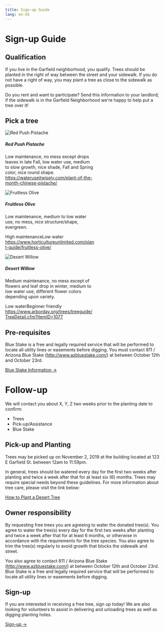 ```yaml
---
title: Sign-up Guide
lang: en-US
---
```


# Sign-up Guide

## Qualification
If you live in the Garfield neighborhood, you qualify. Trees should be planted in the right of way between the street and your sidewalk. If you do not have a right of way, you may plant a tree as close to the sidewalk as possible.

Do you rent and want to participate? Send this information to your landlord; if the sidewalk is in the Garfield Neighborhood we're happy to help put a tree over it!

## Pick a tree

<div class="container">
  <div class="row mb-2 mt-2">
    <div class="col-sm">
      <div class="card" style="width: 18rem;">
        <img src="https://2vy9q736xwbl3dhmvk1tb0ot-wpengine.netdna-ssl.com/wp-content/uploads/2017/11/pistache-DonnaD-1024x594.jpg" class="card-img-top" alt="Red Push Pistache">
        <div class="card-body">
          <h5 class="card-title">Red Push Pistache</h5>
          <p class="card-text">
            Low maintenance, no mess except drops leaves in late Fall, low water use, medium to slow growth, nice shade, Fall and Spring color, nice round shape.
            <a href="https://wateruseitwisely.com/plant-of-the-month-chinese-pistache/" target="_blank">https://wateruseitwisely.com/plant-of-the-month-chinese-pistache/</a>
          </p>
        </div>
      </div>
    </div>
    <div class="col-sm">
      <div class="card" style="width: 18rem;">
        <img src="https://www.horticultureunlimited.com/wp-content/themes/horticulture-responsive/timthumb/timthumb.php?src=https://www.horticultureunlimited.com/wp-content/uploads/2016/01/Oleo-europaea-Fruitless-Fruitless-Olive.jpg&w=410&h=400" class="card-img-top" alt="Fruitless Olive">
        <div class="card-body">
          <h5 class="card-title">Fruitless Olive</h5>
          <p class="card-text">
            Low maintenance, medium to low water use, no mess, nice structure/shape, evergreen.
            <div>
              <span class="badge badge-danger m-1">High maintenance</span><span class="badge badge-success m-1">Low water</span>
            </div>
            <a href="https://www.horticultureunlimited.com/plant-guide/fruitless-olive/" target="_blank">https://www.horticultureunlimited.com/plant-guide/fruitless-olive/</a>
          </p>
        </div>
      </div>
    </div>
    <div class="col-sm">
      <div class="card" style="width: 18rem;">
        <img src="https://shop.arborday.org/data/default/images/catalog/250/Turnkey/1/desert-willow-1077.jpg" class="card-img-top" alt="Desert Willow">
        <div class="card-body">
          <h5 class="card-title">Desert Willow</h5>
          <p class="card-text">
            Medium maintenance, no mess except of flowers and leaf drop in winter, medium to low water use, different flower colors depending upon variety.
            <div>
              <span class="badge badge-success m-1">Low water</span><span class="badge badge-success m-1">Beginner friendly</span>
            </div>
            <a href="https://www.arborday.org/trees/treeguide/TreeDetail.cfm?ItemID=1077" target="_blank">https://www.arborday.org/trees/treeguide/TreeDetail.cfm?ItemID=1077</a>
          </p>
        </div>
      </div>
    </div>
  </div>
</div>

## Pre-requisites
Blue Stake is a free and legally required service that will be performed to locate all utility lines or easements before digging. You must contact 811 / Arizona Blue Stake (<http://www.azbluestake.com/>) at between October 12th and October 23rd. 

<a href='/bluestake.html' class='button'>Blue Stake Information →</a>

# Follow-up
We will contact you about X, Y, Z two weeks prior to the planting date to confirm: 
- Trees
- Pick-up/Assistance
- Blue Stake

## Pick-up and Planting
Trees may be picked up on November 2, 2019 at the building located at 123 E Garfield St. between 12am to 11:59pm.

In general, trees should be watered every day for the first two weeks after planting and twice a week after that for at least six (6) months. Trees may require special needs beyond these guidelines. For more information about tree care, please visit the link below:

[How to Plant a Desert Tree](https://www.desertharvesters.org/native-tree-information/how-to-plant-a-desert-tree/)

## Owner responsibility
By requesting free trees you are agreeing to water the donated tree(s). You agree to water the tree(s) every day for the first two weeks after planting and twice a week after that for at least 6 months, or otherwise in accordance with the requirements for the tree species. You also agree to trim the tree(s) regularly to avoid growth that blocks the sidewalk and street.

You also agree to contact 811 / Arizona Blue Stake (<http://www.azbluestake.com/>) at between October 12th and October 23rd.  Blue Stake is a free and legally required service that will be performed to locate all utility lines or easements before digging.

## Sign-up
If you are interested in receiving a free tree, sign up today! We are also looking for volunteers to assist in delivering and unloading trees as well as digging planting holes.

<a href='https://docs.google.com/forms/d/e/1FAIpQLSdSvuDttkLXasnhSrp7QOiP7djPwWJ_-DfRNR8BemYqYaoMgQ/viewform?usp=sf_link' target='_blank' class='button'>Sign-up →</a>

<style lang='stylus'>
.button 
    display: inline-block
    font-size: 1.2rem
    color: #fff
    background-color: #3eaf7c
    padding: 0.8rem 1.6rem
    border-radius: 4px
    transition: background-color 0.1s ease
    box-sizing: border-box
    border-bottom: 1px solid #389d70
.button:hover
  text-decoration: none
  background-color: #4abf8a;
  color: #fff
</style>
